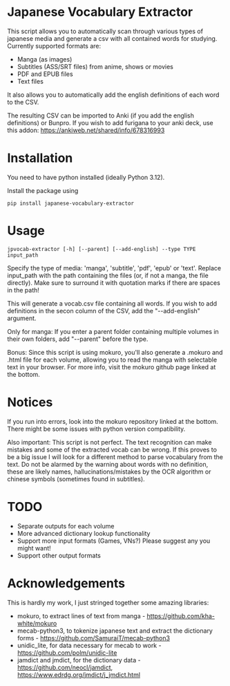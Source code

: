 # Japanese Vocabulary Extractor

This script allows you to automatically scan through various types of japanese media and generate a csv with all contained words for studying. Currently supported formats are: 

* Manga (as images)
* Subtitles (ASS/SRT files) from anime, shows or movies
* PDF and EPUB files
* Text files

It also allows you to automatically add the english definitions of each word to the CSV.

The resulting CSV can be imported to Anki (if you add the english definitions) or Bunpro. If you wish to add furigana to your anki deck, use this addon: https://ankiweb.net/shared/info/678316993

# Installation

You need to have python installed (ideally Python 3.12).

Install the package using
```
pip install japanese-vocabulary-extractor
```

# Usage

```
jpvocab-extractor [-h] [--parent] [--add-english] --type TYPE input_path
```

Specify the type of media: 'manga', 'subtitle', 'pdf', 'epub' or 'text'. Replace input_path with the path containing the files (or, if not a manga, the file directly). Make sure to surround it with quotation marks if there are spaces in the path! 

This will generate a vocab.csv file containing all words. If you wish to add definitions in the secon column of the CSV, add the "--add-english" argument.

Only for manga: If you enter a parent folder containing multiple volumes in their own folders, add "--parent" before the type.

Bonus: Since this script is using mokuro, you'll also generate a .mokuro and .html file for each volume, allowing you to read the manga with selectable text in your browser. For more info, visit the mokuro github page linked at the bottom.


# Notices

If you run into errors, look into the mokuro repository linked at the bottom. There might be some issues with python version compatibility.

Also important: This script is not perfect. The text recognition can make mistakes and some of the extracted vocab can be wrong. If this proves to be a big issue I will look for a different method to parse vocabulary from the text. Do not be alarmed by the warning about words with no definition, these are likely names, hallucinations/mistakes by the OCR algorithm or chinese symbols (sometimes found in subtitles).


# TODO

* Separate outputs for each volume
* More advanced dictionary lookup functionality
* Support more input formats (Games, VNs?) Please suggest any you might want!
* Support other output formats


# Acknowledgements

This is hardly my work, I just stringed together some amazing libraries:

* mokuro, to extract lines of text from manga - https://github.com/kha-white/mokuro
* mecab-python3, to tokenize japanese text and extract the dictionary forms - https://github.com/SamuraiT/mecab-python3
* unidic_lite, for data necessary for mecab to work - https://github.com/polm/unidic-lite
* jamdict and jmdict, for the dictionary data - https://github.com/neocl/jamdict, https://www.edrdg.org/jmdict/j_jmdict.html
